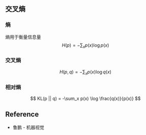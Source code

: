 ## 交叉熵
### 熵
熵用于衡量信息量
$$
H(p) = - \sum_xp(x) \log p(x)
$$
### 交叉熵
$$
H(p, q) = -\sum_xp(x) \log q(x)
$$
### 相对熵
$$
KL(p || q) = -\sum_x p(x) \log \frac{q(x)}{p(x)}
$$



## Reference
* 鲁鹏 - 机器视觉
